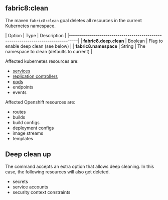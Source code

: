 ## fabric8:clean

The maven `fabric8:clean` goal deletes all resources in the current Kubernetes namespace.


| Option                  | Type    | Description                                  |
|----------------------------------------------------------------------------------|
| **fabric8.deep.clean**  | Boolean | Flag to enable deep clean (see below)        |
| **fabric8.namespace**   | String  | The namespace to clean (defaults to current) |


Affected kubernetes resources are:

- [services](services.html)
- [replication controllers](replicationControllers.html)
- [pods](pods.html)
- endpoints
- events

Affected Openshift resources are:

- routes
- builds
- build configs
- deployment configs
- image streams
- templates

## Deep clean up

The command accepts an extra option that allows deep cleaning. In this case, the following resources will also get deleted.

- secrets
- service accounts
- security context constraints